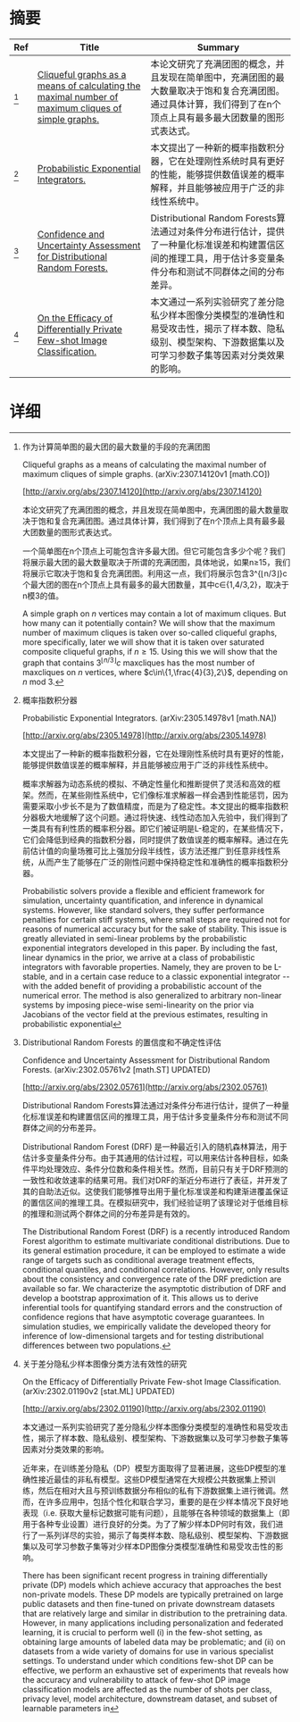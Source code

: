 # 摘要

| Ref | Title | Summary |
| --- | --- | --- |
| [^1] | [Cliqueful graphs as a means of calculating the maximal number of maximum cliques of simple graphs.](http://arxiv.org/abs/2307.14120) | 本论文研究了充满团图的概念，并且发现在简单图中，充满团图的最大数量取决于饱和复合充满团图。通过具体计算，我们得到了在n个顶点上具有最多最大团数量的图形式表达式。 |
| [^2] | [Probabilistic Exponential Integrators.](http://arxiv.org/abs/2305.14978) | 本文提出了一种新的概率指数积分器，它在处理刚性系统时具有更好的性能，能够提供数值误差的概率解释，并且能够被应用于广泛的非线性系统中。 |
| [^3] | [Confidence and Uncertainty Assessment for Distributional Random Forests.](http://arxiv.org/abs/2302.05761) | Distributional Random Forests算法通过对条件分布进行估计，提供了一种量化标准误差和构建置信区间的推理工具，用于估计多变量条件分布和测试不同群体之间的分布差异。 |
| [^4] | [On the Efficacy of Differentially Private Few-shot Image Classification.](http://arxiv.org/abs/2302.01190) | 本文通过一系列实验研究了差分隐私少样本图像分类模型的准确性和易受攻击性，揭示了样本数、隐私级别、模型架构、下游数据集以及可学习参数子集等因素对分类效果的影响。 |

# 详细

[^1]: 作为计算简单图的最大团的最大数量的手段的充满团图

    Cliqueful graphs as a means of calculating the maximal number of maximum cliques of simple graphs. (arXiv:2307.14120v1 [math.CO])

    [http://arxiv.org/abs/2307.14120](http://arxiv.org/abs/2307.14120)

    本论文研究了充满团图的概念，并且发现在简单图中，充满团图的最大数量取决于饱和复合充满团图。通过具体计算，我们得到了在n个顶点上具有最多最大团数量的图形式表达式。

    

    一个简单图在n个顶点上可能包含许多最大团。但它可能包含多少个呢？我们将展示最大团的最大数量取决于所谓的充满团图，具体地说，如果n≥15，我们将展示它取决于饱和复合充满团图。利用这一点，我们将展示包含3^{⌊n/3⌋}c个最大团的图在n个顶点上具有最多的最大团数量，其中c∈{1,4/3,2}，取决于n模3的值。

    A simple graph on $n$ vertices may contain a lot of maximum cliques. But how many can it potentially contain? We will show that the maximum number of maximum cliques is taken over so-called cliqueful graphs, more specifically, later we will show that it is taken over saturated composite cliqueful graphs, if $n \ge 15$. Using this we will show that the graph that contains $3^{\lfloor n/3 \rfloor}c$ maxcliques has the most number of maxcliques on $n$ vertices, where $c\in\{1,\frac{4}{3},2\}$, depending on $n \text{ mod } 3$.
    
[^2]: 概率指数积分器

    Probabilistic Exponential Integrators. (arXiv:2305.14978v1 [math.NA])

    [http://arxiv.org/abs/2305.14978](http://arxiv.org/abs/2305.14978)

    本文提出了一种新的概率指数积分器，它在处理刚性系统时具有更好的性能，能够提供数值误差的概率解释，并且能够被应用于广泛的非线性系统中。

    

    概率求解器为动态系统的模拟、不确定性量化和推断提供了灵活和高效的框架。然而，在某些刚性系统中，它们像标准求解器一样会遇到性能惩罚，因为需要采取小步长不是为了数值精度，而是为了稳定性。本文提出的概率指数积分器极大地缓解了这个问题。通过将快速、线性动态加入先验中，我们得到了一类具有有利性质的概率积分器。即它们被证明是L-稳定的，在某些情况下，它们会降低到经典的指数积分器，同时提供了数值误差的概率解释。通过在先前估计值的向量场雅可比上强加分段半线性，该方法还推广到任意非线性系统，从而产生了能够在广泛的刚性问题中保持稳定性和准确性的概率指数积分器。

    Probabilistic solvers provide a flexible and efficient framework for simulation, uncertainty quantification, and inference in dynamical systems. However, like standard solvers, they suffer performance penalties for certain stiff systems, where small steps are required not for reasons of numerical accuracy but for the sake of stability. This issue is greatly alleviated in semi-linear problems by the probabilistic exponential integrators developed in this paper. By including the fast, linear dynamics in the prior, we arrive at a class of probabilistic integrators with favorable properties. Namely, they are proven to be L-stable, and in a certain case reduce to a classic exponential integrator -- with the added benefit of providing a probabilistic account of the numerical error. The method is also generalized to arbitrary non-linear systems by imposing piece-wise semi-linearity on the prior via Jacobians of the vector field at the previous estimates, resulting in probabilistic exponential
    
[^3]: Distributional Random Forests 的置信度和不确定性评估

    Confidence and Uncertainty Assessment for Distributional Random Forests. (arXiv:2302.05761v2 [math.ST] UPDATED)

    [http://arxiv.org/abs/2302.05761](http://arxiv.org/abs/2302.05761)

    Distributional Random Forests算法通过对条件分布进行估计，提供了一种量化标准误差和构建置信区间的推理工具，用于估计多变量条件分布和测试不同群体之间的分布差异。

    

    Distributional Random Forest (DRF) 是一种最近引入的随机森林算法，用于估计多变量条件分布。由于其通用的估计过程，可以用来估计各种目标，如条件平均处理效应、条件分位数和条件相关性。然而，目前只有关于DRF预测的一致性和收敛速率的结果可用。我们对DRF的渐近分布进行了表征，并开发了其的自助法近似。这使我们能够推导出用于量化标准误差和构建渐进覆盖保证的置信区间的推理工具。在模拟研究中，我们经验证明了该理论对于低维目标的推理和测试两个群体之间的分布差异是有效的。

    The Distributional Random Forest (DRF) is a recently introduced Random Forest algorithm to estimate multivariate conditional distributions. Due to its general estimation procedure, it can be employed to estimate a wide range of targets such as conditional average treatment effects, conditional quantiles, and conditional correlations. However, only results about the consistency and convergence rate of the DRF prediction are available so far. We characterize the asymptotic distribution of DRF and develop a bootstrap approximation of it. This allows us to derive inferential tools for quantifying standard errors and the construction of confidence regions that have asymptotic coverage guarantees. In simulation studies, we empirically validate the developed theory for inference of low-dimensional targets and for testing distributional differences between two populations.
    
[^4]: 关于差分隐私少样本图像分类方法有效性的研究

    On the Efficacy of Differentially Private Few-shot Image Classification. (arXiv:2302.01190v2 [stat.ML] UPDATED)

    [http://arxiv.org/abs/2302.01190](http://arxiv.org/abs/2302.01190)

    本文通过一系列实验研究了差分隐私少样本图像分类模型的准确性和易受攻击性，揭示了样本数、隐私级别、模型架构、下游数据集以及可学习参数子集等因素对分类效果的影响。

    

    近年来，在训练差分隐私（DP）模型方面取得了显著进展，这些DP模型的准确性接近最佳的非私有模型。这些DP模型通常在大规模公共数据集上预训练，然后在相对大且与预训练数据分布相似的私有下游数据集上进行微调。然而，在许多应用中，包括个性化和联合学习，重要的是在少样本情况下良好地表现（i.e. 获取大量标记数据可能有问题），且能够在各种领域的数据集上（即用于各种专业设置）进行良好的分类。为了了解少样本DP何时有效，我们进行了一系列详尽的实验，揭示了每类样本数、隐私级别、模型架构、下游数据集以及可学习参数子集等对少样本DP图像分类模型准确性和易受攻击性的影响。

    There has been significant recent progress in training differentially private (DP) models which achieve accuracy that approaches the best non-private models. These DP models are typically pretrained on large public datasets and then fine-tuned on private downstream datasets that are relatively large and similar in distribution to the pretraining data. However, in many applications including personalization and federated learning, it is crucial to perform well (i) in the few-shot setting, as obtaining large amounts of labeled data may be problematic; and (ii) on datasets from a wide variety of domains for use in various specialist settings. To understand under which conditions few-shot DP can be effective, we perform an exhaustive set of experiments that reveals how the accuracy and vulnerability to attack of few-shot DP image classification models are affected as the number of shots per class, privacy level, model architecture, downstream dataset, and subset of learnable parameters in 
    

